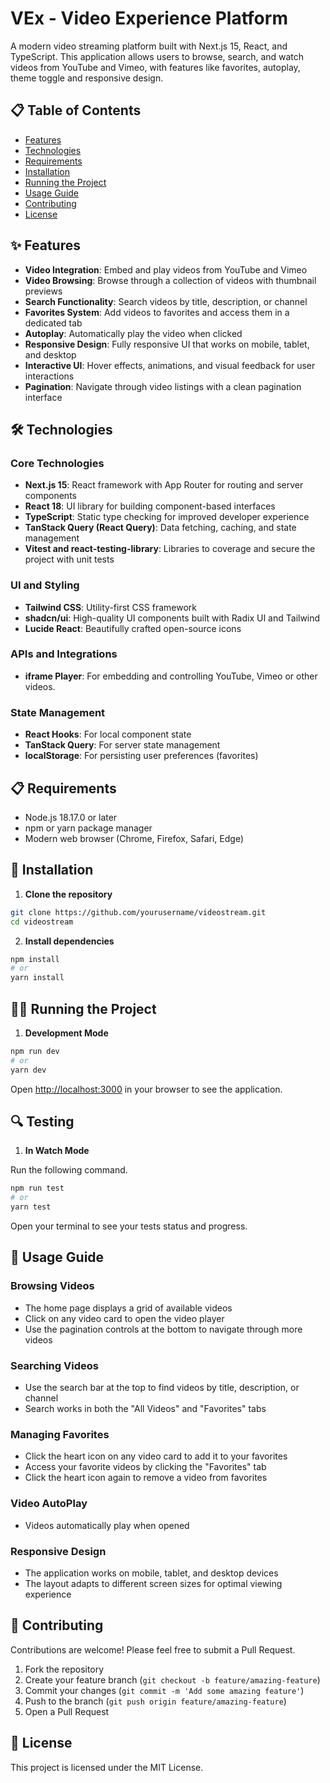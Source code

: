 # VEx - Video Experience Platform

A modern video streaming platform built with Next.js 15, React, and TypeScript. This application allows users to browse, search, and watch videos from YouTube and Vimeo, with features like favorites, autoplay, theme toggle and responsive design.

## 📋 Table of Contents

- [Features](#features)
- [Technologies](#technologies)
- [Requirements](#requirements)
- [Installation](#installation)
- [Running the Project](#running-the-project)
- [Usage Guide](#usage-guide)
- [Contributing](#contributing)
- [License](#license)

## ✨ Features

- **Video Integration**: Embed and play videos from YouTube and Vimeo
- **Video Browsing**: Browse through a collection of videos with thumbnail previews
- **Search Functionality**: Search videos by title, description, or channel
- **Favorites System**: Add videos to favorites and access them in a dedicated tab
- **Autoplay**: Automatically play the video when clicked
- **Responsive Design**: Fully responsive UI that works on mobile, tablet, and desktop
- **Interactive UI**: Hover effects, animations, and visual feedback for user interactions
- **Pagination**: Navigate through video listings with a clean pagination interface

## 🛠️ Technologies

### Core Technologies
- **Next.js 15**: React framework with App Router for routing and server components
- **React 18**: UI library for building component-based interfaces
- **TypeScript**: Static type checking for improved developer experience
- **TanStack Query (React Query)**: Data fetching, caching, and state management
- **Vitest and react-testing-library**: Libraries to coverage and secure the project with unit tests

### UI and Styling
- **Tailwind CSS**: Utility-first CSS framework
- **shadcn/ui**: High-quality UI components built with Radix UI and Tailwind
- **Lucide React**: Beautifully crafted open-source icons

### APIs and Integrations
- **iframe Player**: For embedding and controlling YouTube, Vimeo or other videos.

### State Management
- **React Hooks**: For local component state
- **TanStack Query**: For server state management
- **localStorage**: For persisting user preferences (favorites)

## 📋 Requirements

- Node.js 18.17.0 or later
- npm or yarn package manager
- Modern web browser (Chrome, Firefox, Safari, Edge)

## 🚀 Installation

1. **Clone the repository**

```bash
git clone https://github.com/yourusername/videostream.git
cd videostream
```

2. **Install dependencies**

```bash
npm install
# or
yarn install
```

## 🏃‍♂️ Running the Project

1. **Development Mode**

```bash
npm run dev
# or
yarn dev
```

Open [http://localhost:3000](http://localhost:3000) in your browser to see the application.

## 🔍 Testing

1. **In Watch Mode**

Run the following command.

```bash
npm run test
# or
yarn test
```
Open your terminal to see your tests status and progress.


## 📖 Usage Guide

### Browsing Videos

- The home page displays a grid of available videos
- Click on any video card to open the video player
- Use the pagination controls at the bottom to navigate through more videos

### Searching Videos

- Use the search bar at the top to find videos by title, description, or channel
- Search works in both the "All Videos" and "Favorites" tabs

### Managing Favorites

- Click the heart icon on any video card to add it to your favorites
- Access your favorite videos by clicking the "Favorites" tab
- Click the heart icon again to remove a video from favorites

### Video AutoPlay

- Videos automatically play when opened

### Responsive Design

- The application works on mobile, tablet, and desktop devices
- The layout adapts to different screen sizes for optimal viewing experience

## 🤝 Contributing

Contributions are welcome! Please feel free to submit a Pull Request.

1. Fork the repository
2. Create your feature branch (`git checkout -b feature/amazing-feature`)
3. Commit your changes (`git commit -m 'Add some amazing feature'`)
4. Push to the branch (`git push origin feature/amazing-feature`)
5. Open a Pull Request

## 📄 License

This project is licensed under the MIT License.
